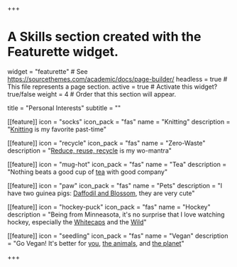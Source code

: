 +++
# A Skills section created with the Featurette widget.
widget = "featurette"  # See https://sourcethemes.com/academic/docs/page-builder/
headless = true  # This file represents a page section.
active = true  # Activate this widget? true/false
weight = 4  #  Order that this section will appear.

title = "Personal Interests"
subtitle = ""


[[feature]]
  icon = "socks"
  icon_pack = "fas"
  name = "Knitting"
  description = "[Knitting](https://www.ravelry.com/about) is my favorite past-time"
  
[[feature]]
  icon = "recycle"
  icon_pack = "fas"
  name = "Zero-Waste"
  description = "[Reduce, reuse, recycle](https://en.wikipedia.org/wiki/Zero_waste) is my wo-mantra"  
  
[[feature]]
  icon = "mug-hot"
  icon_pack = "fas"
  name = "Tea"
  description = "Nothing beats a good cup of [tea](http://northernlightstea.com/) with good company"
  
[[feature]]
  icon = "paw"
  icon_pack = "fas"
  name = "Pets"
  description = "I have two guinea pigs: [Daffodil and Blossom](/img/Peegs.jpg), they are very cute"
  
  [[feature]]
  icon = "hockey-puck"
  icon_pack = "fas"
  name = "Hockey"
  description = "Being from Minneasota, it's no surprise that I love watching hockey, especially the [Whitecaps](https://whitecaps.nwhl.zone/) and the [Wild](https://www.nhl.com/wild)"
  
[[feature]]
  icon = "seedling"
  icon_pack = "fas"
  name = "Vegan"
  description = "Go Vegan! It's better for [you](https://gamechangersmovie.com/), [the animals](https://www.dominionmovement.com/#), and [the planet](http://www.cowspiracy.com/facts)"

+++

